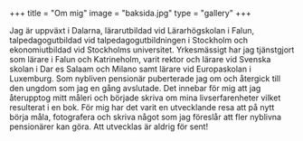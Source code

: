 +++
title = "Om mig"
image = "baksida.jpg"
type = "gallery"
+++

Jag är uppväxt i Dalarna, lärarutbildad vid Lärarhögskolan i Falun, talpedagogutbildad vid talpedagogutbildningen i Stockholm och ekonomiutbildad vid Stockholms universitet. Yrkesmässigt har jag tjänstgjort som lärare i Falun och Katrineholm, varit rektor och lärare vid Svenska skolan i Dar es Salaam och Milano samt lärare vid Europaskolan i Luxemburg. Som nybliven pensionär puberterade jag om och återgick till den ungdom som jag en gång avslutade. Det innebar för mig att jag återupptog mitt måleri och började skriva om mina livserfarenheter vilket resulterat i en bok. För mig har det varit en utvecklande resa att på nytt börja måla, fotografera och skriva något som jag föreslår att fler nyblivna pensionärer kan göra. Att utvecklas är aldrig för sent! 
